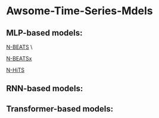 # Awsome-Time-Series-Mdels

## MLP-based models:

[N-BEATS](https://arxiv.org/pdf/1905.10437.pdf)
\\


[N-BEATSx](https://arxiv.org/pdf/2104.05522.pdf)

[N-HiTS](https://arxiv.org/pdf/2201.12886.pdf)

## RNN-based models:

## Transformer-based models:
